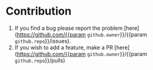 # Contribution
1. If you find a bug please report the problem [here](https://github.com/{{param `github.owner`}}/{{param `github.repo`}}/issues).
2. If you wish to add a feature, make a PR [here](https://github.com/{{param `github.owner`}}/{{param `github.repo`}}/pulls)